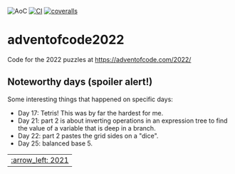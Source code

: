 ![AoC](https://img.shields.io/badge/AoC%20%E2%AD%90-50-yellow)
[![CI](https://github.com/lpenz/adventofcode2022/workflows/CI/badge.svg)](https://github.com/lpenz/adventofcode2022/actions)
[![coveralls](https://coveralls.io/repos/github/lpenz/adventofcode2022/badge.svg?branch=main)](https://coveralls.io/github/lpenz/adventofcode2022?branch=main)

# adventofcode2022

Code for the 2022 puzzles at https://adventofcode.com/2022/


## Noteworthy days (spoiler alert!)

Some interesting things that happened on specific days:

- Day 17: Tetris! This was by far the hardest for me.
- Day 21: part 2 is about inverting operations in an expression tree
  to find the value of a variable that is deep in a branch.
- Day 22: part 2 pastes the grid sides on a "dice".
- Day 25: balanced base 5.


<table><tr>
<td><a href="https://github.com/lpenz/adventofcode2021">:arrow_left: 2021</td>
</tr></table>

